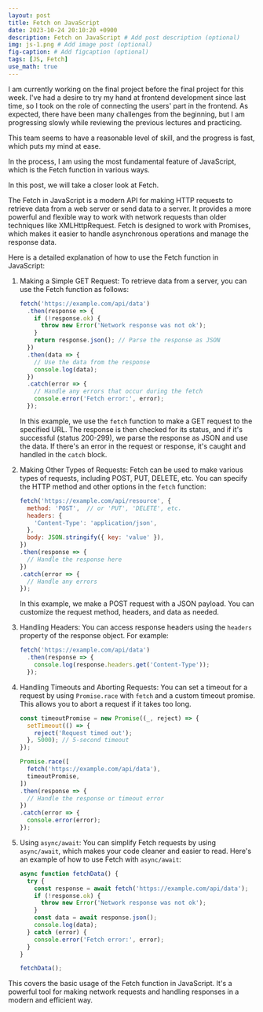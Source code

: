 ```yaml
---
layout: post
title: Fetch on JavaScript
date: 2023-10-24 20:10:20 +0900
description: Fetch on JavaScript # Add post description (optional)
img: js-1.png # Add image post (optional)
fig-caption: # Add figcaption (optional)
tags: [JS, Fetch]
use_math: true
---
```



I am currently working on the final project before the final project for this week. I've had a desire to try my hand at frontend development since last time, so I took on the role of connecting the users' part in the frontend. As expected, there have been many challenges from the beginning, but I am progressing slowly while reviewing the previous lectures and practicing.

This team seems to have a reasonable level of skill, and the progress is fast, which puts my mind at ease.

In the process, I am using the most fundamental feature of JavaScript, which is the Fetch function in various ways.

In this post, we will take a closer look at Fetch.

The Fetch in JavaScript is a modern API for making HTTP requests to retrieve data from a web server or send data to a server. It provides a more powerful and flexible way to work with network requests than older techniques like XMLHttpRequest. Fetch is designed to work with Promises, which makes it easier to handle asynchronous operations and manage the response data.

Here is a detailed explanation of how to use the Fetch function in JavaScript:

1. Making a Simple GET Request:
   To retrieve data from a server, you can use the Fetch function as follows:

   ```javascript
   fetch('https://example.com/api/data')
     .then(response => {
       if (!response.ok) {
         throw new Error('Network response was not ok');
       }
       return response.json(); // Parse the response as JSON
     })
     .then(data => {
       // Use the data from the response
       console.log(data);
     })
     .catch(error => {
       // Handle any errors that occur during the fetch
       console.error('Fetch error:', error);
     });
   ```

   In this example, we use the `fetch` function to make a GET request to the specified URL. The response is then checked for its status, and if it's successful (status 200-299), we parse the response as JSON and use the data. If there's an error in the request or response, it's caught and handled in the `catch` block.

2. Making Other Types of Requests:
   Fetch can be used to make various types of requests, including POST, PUT, DELETE, etc. You can specify the HTTP method and other options in the `fetch` function:

   ```javascript
   fetch('https://example.com/api/resource', {
     method: 'POST',  // or 'PUT', 'DELETE', etc.
     headers: {
       'Content-Type': 'application/json',
     },
     body: JSON.stringify({ key: 'value' }),
   })
   .then(response => {
     // Handle the response here
   })
   .catch(error => {
     // Handle any errors
   });
   ```

   In this example, we make a POST request with a JSON payload. You can customize the request method, headers, and data as needed.

3. Handling Headers:
   You can access response headers using the `headers` property of the response object. For example:

   ```javascript
   fetch('https://example.com/api/data')
     .then(response => {
       console.log(response.headers.get('Content-Type'));
     });
   ```

4. Handling Timeouts and Aborting Requests:
   You can set a timeout for a request by using `Promise.race` with `fetch` and a custom timeout promise. This allows you to abort a request if it takes too long.

   ```javascript
   const timeoutPromise = new Promise((_, reject) => {
     setTimeout(() => {
       reject('Request timed out');
     }, 5000); // 5-second timeout
   });

   Promise.race([
     fetch('https://example.com/api/data'),
     timeoutPromise,
   ])
   .then(response => {
     // Handle the response or timeout error
   })
   .catch(error => {
     console.error(error);
   });
   ```

5. Using `async/await`:
   You can simplify Fetch requests by using `async/await`, which makes your code cleaner and easier to read. Here's an example of how to use Fetch with `async/await`:

   ```javascript
   async function fetchData() {
     try {
       const response = await fetch('https://example.com/api/data');
       if (!response.ok) {
         throw new Error('Network response was not ok');
       }
       const data = await response.json();
       console.log(data);
     } catch (error) {
       console.error('Fetch error:', error);
     }
   }

   fetchData();
   ```

This covers the basic usage of the Fetch function in JavaScript. It's a powerful tool for making network requests and handling responses in a modern and efficient way.